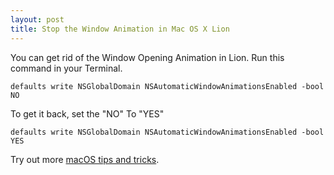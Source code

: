 ```yaml
---
layout: post
title: Stop the Window Animation in Mac OS X Lion
---
```


You can get rid of the Window Opening Animation in Lion. Run this command in your Terminal.

`defaults write NSGlobalDomain NSAutomaticWindowAnimationsEnabled -bool NO`

To get it back, set the "NO" To "YES"

`defaults write NSGlobalDomain NSAutomaticWindowAnimationsEnabled -bool YES`

Try out more [macOS tips and tricks](https://oinam.fyi/devices/macos/).